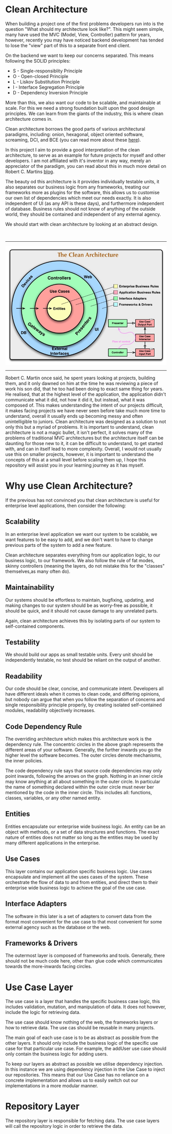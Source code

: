 # Clean Architecture

When building a project one of the first problems developers run into is the question "What should my architecture look like?". This might seem simple, many have used the MVC (Model, View, Controller) pattern for years, however, recently you may have noticed backend development has tended to lose the "view" part of this to a separate front end client. 

On the backend we want to keep our concerns separated. This means following the SOLID principles:

- S - Single-responsiblity Principle
- O - Open-closed Principle
- L - Liskov Substitution Principle
- I - Interface Segregation Principle
- D - Dependency Inversion Principle

More than this, we also want our code to be scalable, and maintainable at scale. For this we need a strong foundation built upon the good design principles. We can learn from the giants of the industry, this is where clean architecture comes in. 

Clean architecture borrows the good parts of various architectural paradigms, including: onion, hexagonal, object oriented software, screaming, DCI, and BCE (you can read more about these [here](https://blog.cleancoder.com/uncle-bob/2012/08/13/the-clean-architecture.html)).

In this project I aim to provide a good interpretation of the clean architecture, to serve as an example for future projects for myself and other developers. I am not affiliated with it's inventor in any way, merely an appreciator of the paradigm, you can read about this in much more detail on Robert C. Martins [blog](https://blog.cleancoder.com/uncle-bob/2012/08/13/the-clean-architecture.html).

The beauty od this architecture is it provides individually testable units, it also separates our business logic from any frameworks, treating our frameworks more as plugins for the software, this allows us to customise our own list of dependencies which meet our needs exactly. It is also independent of UI (as any API is these days), and furthermore independent of database. Business rules should not know of anything of the outside world, they should be contained and independent of any external agency. 

We should start with clean architecture by looking at an abstract design. 

<br />

<hr />

![Clean Architecture Image](/images/CleanArchitecture.jpg)

<hr />

Robert C. Martin once said, he spent years looking at projects, building them, and it only dawned on him at the time he was reviewing a piece of work his son did, that he too had been doing to exact same thing for years. He realised, that at the highest level of the application, the application didn't communicate what it did, not how it did it, but instead, what it was composed of. This makes understanding the intent of our projects difficult, it makes facing projects we have never seen before take much more time to understand, overall it usually ends up becoming messy and often unintelligible to juniors.  Clean architecture was designed as a solution to not only this but a myriad of problems. It is important to understand, clean architecture is not a magic bullet, it isn't perfect, it solves many of the problems of traditional MVC architectures but the architecture itself can be daunting for those new to it, it can be difficult to understand, to get started with, and can in itself lead to more complexity. Overall, I would not usually use this on smaller projects, however, it is important to understand the concepts of this at a small level before scaling them up, I hope this repository will assist you in your learning journey as it has myself. 

# Why use Clean Architecture?

If the previous has not convinced you that clean architecture is useful for enterprise level applications, then consider the following:

## Scalability

In an enterprise level application we want our system to be scalable, we want features to be easy to add, and we don't want to have to change previous parts of the system to add a new feature. 

Clean architecture separates everything from our application logic, to our business logic, to our framework. We also follow the rule of fat modes, skinny controllers (meaning the layers, do not mistake this for the "classes" themselves,as many often do).

## Maintainability

Our systems should be effortless to maintain, bugfixing, updating, and making changes to our system should be as worry-free as possible, it should be quick, and it should not cause damage to any unrelated parts. 

Again, clean architecture achieves this by isolating parts of our system to self-contained components. 

## Testability

We should build our apps as small testable units. Every unit should be independently testable, no test should be reliant on the output of another. 

## Readability

Our code should be clear, concise, and communicate intent. Developers all have different ideals when it comes to clean code, and differing opinions, but nobody can argue that when you follow the separation of concerns and single responsibility principle properly, by creating isolated self-contained modules, readability objectively increases.

## Code Dependency Rule

The overriding architecture which makes this architecture work is the dependency rule. The concentric circles in the above graph represents the different areas of your software. Generally, the further inwards you go the higher level the software becomes. The outer circles denote mechanisms, the inner policies.

The code dependency rule says that source code dependencies may only point inwards, following the arrows on the graph. Nothing in an inner circle may know anything at all about something in the outer circle. In particular the name of something declared within the outer circle must never ber mentioned by the code in the inner circle. This includes all: functions, classes, variables, or any other named entity.

## Entities

Entities encapsulate our enterprise wide business logic. An entity can be an object with methods, or a set of data structures and functions. The exact nature of entities does not matter so long as the entities may be used by many different applications in the enterprise. 

## Use Cases 

This layer contains our application specific business logic. Use cases encapsulate and implement all the uses cases of the system. These orchestrate the flow of data to and from entities, and direct them to their enterprise wide business logic to achieve the goal of the use case. 

## Interface Adapters

The software in this later is a set of adapters to convert data from the format most convenient for the use case to that most convenient for some external agency such as the database or the web.

## Frameworks & Drivers

The outermost layer is composed of frameworks and tools. Generally, there should not be much code here, other than glue code which communicates towards the more-inwards facing circles.

# Use Case Layer

The use case is a layer that handles the specific business case logic, this includes validation, mutation, and manipulation of data. It does not however, include the logic for retrieving data.

The use case should know nothing of the web, the frameworks layers or how to retrieve data. The use cas should be reusable in many projects.

The main goal of each use case is to be as abstract as possible from the other layers. It should only include the business logic of the specific use case for that particular use case. For example, the addUser use case should only contain the business logic for adding users.

To keep our layers as abstract as possible we utilise dependency injection. In this instance we are using dependency injection in the Use Case to inject our repositories. This means that our Use Case has no reliance on a concrete implementation and allows us to easily switch out our implementations in a more modular manner. 

# Repository Layer

The repository layer is responsible for fetching data. The use case layers will call the repository logic in order to retrieve the data. 